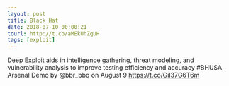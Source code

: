 ```yaml
---
layout: post
title: Black Hat
date: 2018-07-10 00:00:21
tourl: http://t.co/aMEkUhZgUH
tags: [exploit]
---
```

Deep Exploit aids in intelligence gathering, threat modeling, and vulnerability analysis to improve testing efficiency and accuracy #BHUSA Arsenal Demo by @bbr_bbq on August 9 https://t.co/Gil37G6T6m
